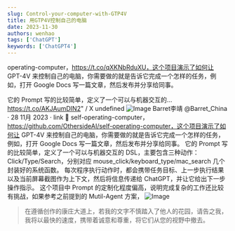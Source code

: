 ```yaml
---
slug: Control-your-computer-with-GTP4V
title: 用GTP4V控制自己的电脑
date: 2023-11-30
authors: wenhao
tags: ['ChatGPT']
keywords: ['ChatGPT4']
---
```

operating-computer，https://t.co/qXKNbRduXU，这个项目演示了如何让 GPT-4V 来控制自己的电脑，你需要做的就是告诉它完成一个怎样的任务，例如，打开 Google Docs 写一篇文章，然后发布并分享给同事。
<!-- truncate -->
它的 Prompt 写的比较简单，定义了一个可以与机器交互的… https://t.co/AKJAumDIN2" / X undefined 
![Image](https://pbs.twimg.com/media/F__VhPYaoAAZJkf.jpg?format=jpg&name=medium)
 Barret李靖 @Barret_China · 28 11月 2023 · link 🔗
self-operating-computer，https://github.com/OthersideAI/self-operating-computer，这个项目演示了如何让 GPT-4V 来控制自己的电脑，你需要做的就是告诉它完成一个怎样的任务，例如，打开 Google Docs 写一篇文章，然后发布并分享给同事。 
它的 Prompt 写的比较简单，定义了一个可以与机器交互的 DSL，主要包含三种动作：Click/Type/Search，分别对应 mouse_click/keyboard_type/mac_search 几个封装好的系统函数。 
每次程序执行动作时，都会携带任务目标、上一步执行结果以及当前屏幕截图作为上下文，然后将信息传递给 ChatGPT，并让它给出下一步操作指示。 
这个项目中 Prompt 的定制化程度偏高，说明完成复杂的工作还比较有挑战，如果参考之前提到的 Mutil-Agent 方案， 
![Image](https://pbs.twimg.com/media/F__VhPYaoAAZJkf.jpg)



 > 在遵循创作的康庄大道上，若我的文字不慎踏入了他人的花园，请告之我，我将以最快的速度，携带着诚意和尊重，将它们从您的视野中撤去。
